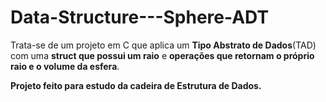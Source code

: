 # Data-Structure---Sphere-ADT

Trata-se de um projeto em C que aplica um **Tipo Abstrato de Dados**(TAD) com uma **struct que possui um raio** 
e **operações que retornam o próprio raio e o volume da esfera**.

**Projeto feito para estudo da cadeira de Estrutura de Dados.**

